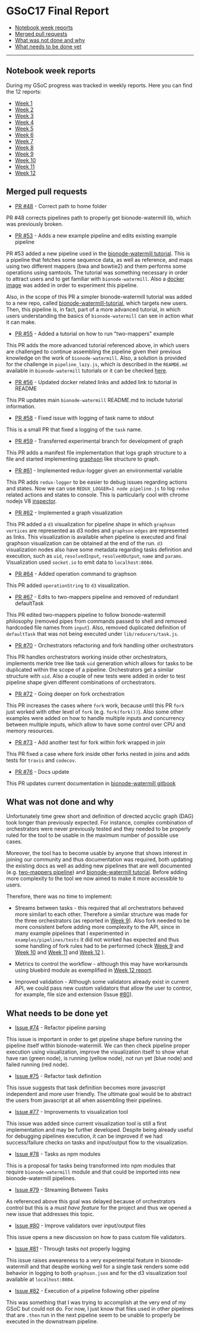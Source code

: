 # GSoC17 Final Report

- [Notebook week reports](#notebook-week-reports)
- [Merged pull requests](#merged-pull-requests)
- [What was not done and why](#what-was-not-done-and-why)
- [What needs to be done yet](#what-needs-to-be-done-yet)

 ---
 
## Notebook week reports

During my GSoC progress was tracked in weekly reports. Here you can find the 
12 reports:

* [Week 1](https://github.com/bionode/GSoC17/blob/master/Journal/Week_1.md)
* [Week 2](https://github.com/bionode/GSoC17/blob/master/Journal/Week_2.md)
* [Week 3](https://github.com/bionode/GSoC17/blob/master/Journal/Week_3.md)
* [Week 4](https://github.com/bionode/GSoC17/blob/master/Journal/Week_4.md)
* [Week 5](https://github.com/bionode/GSoC17/blob/master/Journal/Week_5.md)
* [Week 6](https://github.com/bionode/GSoC17/blob/master/Journal/Week_6.md)
* [Week 7](https://github.com/bionode/GSoC17/blob/master/Journal/Week_7.md)
* [Week 8](https://github.com/bionode/GSoC17/blob/master/Journal/Week_8.md)
* [Week 9](https://github.com/bionode/GSoC17/blob/master/Journal/Week_9.md)
* [Week 10](https://github.com/bionode/GSoC17/blob/master/Journal/Week_10.md)
* [Week 11](https://github.com/bionode/GSoC17/blob/master/Journal/Week_11.md)
* [Week 12](https://github.com/bionode/GSoC17/blob/master/Journal/Week_12.md)

## Merged pull requests

* [PR #48](https://github.com/bionode/bionode-watermill/pull/48) - Correct 
path to home folder

PR #48 corrects pipelines path to properly get bionode-watermill lib, which 
was previously broken.

* [PR #53](https://github.com/bionode/bionode-watermill/pull/53) - Adds a new example pipeline and edits existing example pipeline

PR #53 added a new pipeline used in the [bionode-watermill tutorial](https://github.com/bionode/bionode-watermill-tutorial).
This is a pipeline that fetches some sequence data, as well as reference, and 
maps using two different mappers (bwa and bowtie2) and them performs some 
operations using samtools. The tutorial was something necessary in order to 
attract users and to get familiar with `bionode-watermill`. Also a [docker 
image](https://github.com/bionode/bionode-watermill-tutorial/tree/master/docker-watermill-tutorial) was added in order to experiment this pipeline.

Also, in the scope of this PR a simpler bionode-watermill tutorial was added 
to a new repo, called [bionode-watermill-tutorial](https://github.com/bionode/bionode-watermill-tutorial), which targets new users.
Then, this pipeline is, in fact, part of a more advanced tutorial, in which 
users understanding the basics of `bionode-watermill` can see in action what 
it can make.

* [PR #55](https://github.com/bionode/bionode-watermill/pull/55) -  Added a tutorial on how to run "two-mappers" example

This PR adds the more advanced tutorial referenced above, in which users are 
challenged to continue assembling the pipeline given their previous knowledge
 on the work of `bionode-watermill`. Also, a solution is provided for the 
 challenge in `pipeline_lazy.js`, which is described in the `REAMDE.md` 
 available in `bionode-watermill` tutorials or it can be checked [here](https://github.com/bionode/bionode-watermill/pull/55/files#diff-e8b3724490ab0997f4cee3789ecb5681).

* [PR #56](https://github.com/bionode/bionode-watermill/pull/56) - Updated docker related links and added link to tutorial in README

This PR updates main `bionode-watermill` README.md to include tutorial 
information.

* [PR #58](https://github.com/bionode/bionode-watermill/pull/58) - Fixed issue with logging of task name to stdout

This is a small PR that fixed a logging of the `task` name.

* [PR #59](https://github.com/bionode/bionode-watermill/pull/59) - Transferred experimental branch for development of graph

This PR adds a manifest file implementation that logs graph structure to a 
file and started implementing [graphson](https://github.com/tinkerpop/blueprints/wiki/GraphSON-Reader-and-Writer-Library) like structure to graph.

* [PR #61](https://github.com/bionode/bionode-watermill/pull/61) - Implemented redux-logger given an environmental variable

This PR adds `redux-logger` to be easier to debug issues regarding actions and 
states. Now we can use `REDUX_LOGGER=1 node pipeline.js` to log `redux` 
related actions and states to console. This is particularly cool with chrome 
nodejs V8 [inspector](https://chrome.google.com/webstore/detail/nodejs-v8-inspector-manag/gnhhdgbaldcilmgcpfddgdbkhjohddkj?hl=en). 

* [PR #62](https://github.com/bionode/bionode-watermill/pull/62) - Implemented a graph visualization

This PR added a `d3` visualization for pipeline shape in which `graphson` 
`vertices` are represented as d3 nodes and `graphson` `edges` are represented
 as links. This visualization is available when pipeline is executed and 
 final graphson visualization can be obtained at the end of the run. `d3` 
 visualization nodes also have some metadata regarding tasks definition and 
 execution, such as `uid`, `resolvedInput`, `resolvedOutput`, `name` and 
 `params`. Visualization used `socket.io` to emit data to `localhost:8084`.
 
 * [PR #64](https://github.com/bionode/bionode-watermill/pull/64) - Added operation command to graphson
 
 This PR added `operationString` to `d3` visualization.
 
 * [PR #67](https://github.com/bionode/bionode-watermill/pull/67) - Edits to 
 two-mappers pipeline and removed of redundant defaultTask
 
 This PR edited two-mappers pipeline to follow bionode-watermill philosophy 
 (removed pipes from commands passed to shell and removed hardcoded file 
 names from `input`). Also, removed duplicated definition of `defaultTask` 
 that was not being executed under `lib/reducers/task.js`.
 
 * [PR #70](https://github.com/bionode/bionode-watermill/pull/70) - Orchestrators refactoring and fork handling other orchestrators
 
 This PR handles orchestrators working inside other orchestrators, implements
  merkle tree like task `uid` generation which allows for tasks to be 
  duplicated within the scope of a pipeline. Orchestrators get a similar 
  structure with `uid`. Also a couple of new tests were added in order to 
  test pipeline shape given different combinations of orchestrators.
  
* [PR #72](https://github.com/bionode/bionode-watermill/pull/72) - Going deeper on fork orchestration

This PR increases the cases where `fork` work, because until this PR `fork` just 
worked with other level of `fork` (e.g. `fork(fork())`). Also some other 
examples were added on how to handle multiple inputs and concurrency between 
multiple inputs, which allow to have some control over CPU and memory resources.

* [PR #73](https://github.com/bionode/bionode-watermill/pull/73) - Add another test for fork within fork wrapped in join

This PR fixed a case where fork inside other forks nested in joins and adds 
tests for `travis` and `codecov`.

* [PR #76](https://github.com/bionode/bionode-watermill/pull/76) - Docs update

This PR updates current documentation in [bionode-watermill gitbook](https://thejmazz.gitbooks.io/bionode-watermill/content/)

## What was not done and why

Unfortunately time grew short and definition of directed acyclic graph (DAG) 
took longer than previously expected. For instance, complex combination of 
orchestrators were never previously tested and they needed to be properly 
ruled for the tool to be usable in the maximum number of possible use cases.

Moreover, the tool has to become usable by anyone that shows interest in 
joining our community and thus documentation was required, both updating the 
existing docs as well as adding new pipelines that are well documented (e.g. 
[two-mappers pipeline](https://github.com/bionode/bionode-watermill/tree/dev/examples/pipelines/two-mappers)) and 
[bionode-watermill tutorial](https://github.com/bionode/bionode-watermill-tutorial).
Before adding more complexity to the tool we now aimed to make it more 
accessible to users.

Therefore, there was no time to implement:

* Streams between tasks - this required that all orchestrators behaved more 
similarl to each other. Therefore a similar structure was made for the three 
orchestrators (as reported in [Week 9](https://github.com/bionode/GSoC17/blob/master/Journal/Week_9.md#consistency-of-junction-and-fork)).
Also fork needed to be more consistent before adding more complexity to the 
API, since in many example pipelines that I experimented in 
`examples/pipelines/tests` it did not worked has expected and thus some 
handling of fork rules had to be performed (check
[Week 9](https://github.com/bionode/GSoC17/blob/master/Journal/Week_9.md) 
and
[Week 10](https://github.com/bionode/GSoC17/blob/master/Journal/Week_10.md#what-is-missing) 
and
[Week 11](https://github.com/bionode/GSoC17/blob/master/Journal/Week_11.md) 
and
[Week 12](https://github.com/bionode/GSoC17/blob/master/Journal/Week_12.md) 
).

* Metrics to control the workflow - although this may have workarounds using 
bluebird module as 
exemplified in [Week 12 report](https://github.com/bionode/GSoC17/blob/master/Journal/Week_12.md#scheduling-inputs-into-pipeline).

* Improved validation - Although some validators already exist in current 
API, we could pass new custom validators that allow the user to contror, for 
example, file size and extension (Issue [#80](https://github.com/bionode/bionode-watermill/issues/80)). 

## What needs to be done yet

* [Issue #74](https://github.com/bionode/bionode-watermill/issues/74) - 
Refactor pipeline parsing

This issue is important in order to get pipeline shape before running the 
pipeline itself within bionode-watermill. We can then check pipeline proper 
execution using visualization, improve the visualization itself to show what 
have ran (green node), is running (yellow node), not run yet (blue node) and 
failed running (red node).

* [Issue #75](https://github.com/bionode/bionode-watermill/issues/75) - 
Refactor 
task definition

This issue suggests that task definition becomes more javascript independent 
and more user friendly. The ultimate goal would be to abstract the users from 
javascript at all when assembling their pipelines.

* [Issue #77](https://github.com/bionode/bionode-watermill/issues/77) - Improvements to visualization tool

This issue was added since current visualization tool is still a first 
implementation and may be further developed. Despite being already useful for
 debugging pipelines execution, it can be improved if we had success/failure 
 checks on tasks and input/output flow to the visualization.
 
* [Issue #78](https://github.com/bionode/bionode-watermill/issues/78) - Tasks as npm modules

This is a proposal for tasks being transformed into npm modules that require 
`bionode-watermill` module and that could be imported into new 
bionode-watermill pipelines.

* [Issue #79](https://github.com/bionode/bionode-watermill/issues/79) - Streaming Between Tasks

As referenced above this goal was delayed because of orchestrators control 
but this is a _must have feature_ for the project and thus we opened a new 
issue that addresses this topic.

* [Issue #80](https://github.com/bionode/bionode-watermill/issues/80) - Improve validators over input/output files

This issue opens a new discussion on how to pass custom file validators.

* [Issue #81](https://github.com/bionode/bionode-watermill/issues/81) - 
Through tasks not properly logging

This issue raises aweareness to a very experimental feature in 
bionode-watermill and that despite working well for a single task renders 
some odd behavior in logging to both `graphson.json` and for the d3 
visualization tool available at `localhost:8084`.

* [Issue #82](https://github.com/bionode/bionode-watermill/issues/82) - 
Execution of a pipeline following other pipeline

This was something that I was trying to accomplish at the very end of 
my GSoC but could not do. For now, I just know that files used in other 
pipelines 
that are `.then` run in the next pipeline seem to be unable to properly be 
executed in the downstream pipeline.

